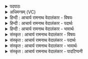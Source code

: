 <details><summary>पदपाठः</summary>

घृ꣣त꣡व꣢ती꣣इ꣡ति꣢। भु꣡व꣢꣯नानाम्। अ꣣भिश्रि꣡या꣢। अ꣣भि। श्रि꣡या꣢꣯। उ꣣र्वी꣡इति꣢। पृ꣣थ्वी꣡इति꣢। म꣣धुदु꣡घे꣢। म꣣धु। दु꣢घे꣣इ꣡ति꣢। सु꣣पे꣡श꣢सा। सु꣣। पे꣡श꣢꣯सा। द्या꣡वा꣢꣯। पृ꣣थिवी꣡इति꣢। व꣡रु꣢꣯णस्य। ध꣡र्म꣢꣯णा। वि꣡ष्क꣢꣯भिते। वि। स्क꣣भितेइ꣡ति꣢। अ꣣ज꣡रे꣢। अ꣣। ज꣢रे꣢꣯इ꣡ति꣢। भू꣡रि꣢꣯रेतसा। भू꣡रि꣢꣯। रेत꣣सा। ३७८।
</details>

<details><summary>अधिमन्त्रम् (VC)</summary>

- द्यावापृथिवी
- भरद्वाजो बार्हस्पत्यः
- जगती
- निषादः
- ऐन्द्रं काण्डम्
</details>

<details><summary>हिन्दी : आचार्य रामनाथ वेदालंकार - विषयः</summary>

अगले मन्त्र के देवता द्यावापृथिवी हैं। इसमें कैसे द्युलोक और भूलोक किस प्रकार धृत हैं, यह वर्णन है।
</details>

<details><summary>हिन्दी : आचार्य रामनाथ वेदालंकार - पदार्थः</summary>

पदार्थान्वयभाषाः -  (घृतवती) दीप्तिवाले और जलवाले, (भुवनानाम्) सब लोकों के (अभिश्रिया) शोभा-जनक (उर्वी) बहुत-से पदार्थों से युक्त, (पृथ्वी) विस्तीर्ण, (मधुदुघे) मधुर आदि रसों से भरनेवाले, (सुपेशसा) उत्कृष्ट सुवर्ण वा उत्कृष्ट रूप-रंग से युक्त, (अजरे) अजीर्ण, अच्छिन्न (भूरिरेतसा) बहुत वीर्य व जल को उत्पन्न करनेवाले (द्यावापृथिवी) द्युलोक और भूमिलोक (वरुणस्य) श्रेष्ठ जगदीश्वर, सूर्य वा वायु के (धर्मणा) आकर्षण, धारण आदि गुण से (विष्कभिते) विशेष रूप से धृत हैं ॥९॥
</details>

<details><summary>हिन्दी : आचार्य रामनाथ वेदालंकार - भावार्थः</summary>

भावार्थभाषाः -  मनुष्यों को चाहिए कि भूलोकविद्या और खगोलविद्या को भली-भाँति जानकर सूर्य, चन्द्रमा, नक्षत्र आदियों से तथा पृथिवी से यथायोग्य लाभ प्राप्त करें। वरुण परमेश्वर ही सूर्य, वायु आदि के द्वारा सब लोकों को आकर्षण, धारण आदि से स्थिर किये हुए है, इसलिए उसे भी कभी नहीं भूलना चाहिए ॥९॥
</details>

<details><summary>संस्कृत : आचार्य रामनाथ वेदालंकार - विषयः</summary>

अथ द्यावापृथिवी देवते। कीदृशे द्यावापृथिव्यौ कथं धृते स्त इत्याह।
</details>

<details><summary>संस्कृत : आचार्य रामनाथ वेदालंकार - पदार्थः</summary>

पदार्थान्वयभाषाः -  (घृतवती) घृतवत्यौ, दीप्तिमत्यौ उदकवत्यौ वा। घृ क्षरणदीप्त्योः। घृतमित्युदकनाम जिघर्तेः सिञ्चतिकर्मणः। निरु० ७।२४। (भुवनानाम्) सर्वेषां लोकानाम् (अभिश्रिया२) अभिश्रियौ अभितः सर्वतः श्रीः शोभा लक्ष्मीः याभ्यां ते, (ऊर्वी३) बहुपदार्थयुक्ते, (पृथ्वी) विस्तीर्णे, (मधुदुघे) मधुरादिरसैः प्रपूरिके, (सुपेशसा) शोभनं पेशः सुवर्णं रूपं वा ययोस्ते। पेशस् इति हिरण्यनाम रूपनाम च। निघं० १।२, ३।७। (अजरे) अजीर्णे, (भूरिरेतसा) भूरि बहु रेतो वीर्यम् उदकं वा याभ्यां ते। रेतः इत्युदकनाम। निघं० १।१२। (द्यावापृथिवी) द्युलोकपृथिवीलोकौ (वरुणस्य४) सर्वेभ्यो वरस्य श्रेष्ठस्य जगदीश्वरस्य, सूर्यस्य, वायोर्वा (धर्मणा) आकर्षणधारणादिगुणेन (विष्कभिते) विशेषेण धृते स्तः। घृतवती, उर्वी, पृथ्वी, द्यावापृथिवी इति सर्वत्र ‘सुपां सुलुक्०। अ० ७।१।३९’ इति पूर्वसवर्णदीर्घः। अभिश्रिया सुपेशसा, भूरिरेतसा इति सर्वत्र प्रथमाद्विवचनस्य आकारादेशः। वरुणशब्दो निरुक्ते मध्यमे उत्तमे च स्थाने व्याख्यातः, तेन वायुः सूर्यश्च गृह्यते। ‘वरुणो वृणोतीति सतः’ निरु० १०।४ ॥९॥५
</details>

<details><summary>संस्कृत : आचार्य रामनाथ वेदालंकार - भावार्थः</summary>

भावार्थभाषाः -  मनुष्यैर्भूगोलविद्यां खगोलविद्यां च सम्यग् विज्ञाय सूर्यचन्द्रनक्षत्रादिभ्यः पृथिव्याश्च यथायोग्यं लाभाः प्राप्तव्याः। वरुणः परमेश्वर एव सूर्यपवनादिद्वारा तान् सर्वान् लोकानाकर्षणधारणादिभिः स्थिरीकरोतीति सोऽपि कदाचिन्न विस्मर्तव्यः ॥९॥ ६
</details>

<details><summary>संस्कृत : आचार्य रामनाथ वेदालंकार - पादटिप्पनी</summary>

टिप्पणी:   १. ऋ० ६।७०।१, य० ३४।४५। २. आश्रयणीये—इति वि०। अभिश्रयणीये—इति भ०। ३. उर्वी। उर्विति बहुनाम। अवयवबहुत्वाच्च बहुव्यपदेशः, बह्ववयवे—इति वि०। उर्वी विस्तीर्णे, पृथ्वी बहुकार्यरूपेण प्रथिते च—इति भ०। ४. (वरुणस्य) ‘सूर्यस्य वायोर्वा इति ऋ० ६।७०।१ भाष्ये, सर्वेभ्यो वरस्य श्रेष्ठस्य जगदीश्वरस्य’ इति च य० ३४।४५ भाष्ये—द०। ५. अत्र उर्वी, पृथ्वी, मधुदुघे, सुपेशसा, अजरे, भूरिरेतसा, धर्मणा, विष्कभिते एतेषां पदानामर्थाः ऋ० ६।७०।१ इत्यस्य, ‘अभिश्रिया’ इत्यस्य चार्थः य० ३४।४५ इत्यस्य दयानन्दभाष्याद् गृहीताः। ६. दयानन्दर्षिणा मन्त्रोऽयम् ऋग्भाष्ये ‘भूमिसूर्यौ कीदृशौ स्तः’ इति विषये यजुर्भाष्ये च ईश्वरोपासनाविषये व्याख्यातः।
</details>